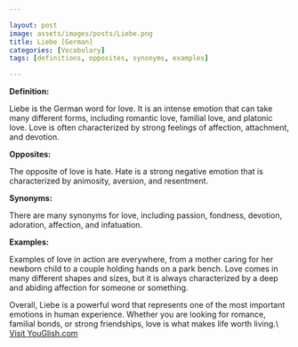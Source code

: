 ```yaml
---

layout: post
image: assets/images/posts/Liebe.png
title: Liebe [German]
categories: [Vocabulary]
tags: [definitions, opposites, synonyms, examples]

---
```


**Definition:**

Liebe is the German word for love. It is an intense emotion that can take many different forms, including romantic love, familial love, and platonic love. Love is often characterized by strong feelings of affection, attachment, and devotion.

**Opposites:**

The opposite of love is hate. Hate is a strong negative emotion that is characterized by animosity, aversion, and resentment. 

**Synonyms:**

There are many synonyms for love, including passion, fondness, devotion, adoration, affection, and infatuation.

**Examples:**

Examples of love in action are everywhere, from a mother caring for her newborn child to a couple holding hands on a park bench. Love comes in many different shapes and sizes, but it is always characterized by a deep and abiding affection for someone or something.

Overall, Liebe is a powerful word that represents one of the most important emotions in human experience. Whether you are looking for romance, familial bonds, or strong friendships, love is what makes life worth living.\ <a id="yg-widget-0" class="youglish-widget" data-query="Liebe" data-lang="german" data-components="8412" data-auto-start="0" data-bkg-color="theme_light" data-title="How%20to%20pronounce%20Liebe%20in%20German"  rel="nofollow" href="https://youglish.com">Visit YouGlish.com</a><script async src="https://youglish.com/public/emb/widget.js" charset="utf-8"></script>